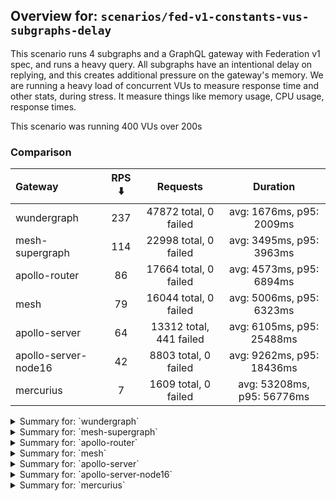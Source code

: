 ## Overview for: `scenarios/fed-v1-constants-vus-subgraphs-delay`


This scenario runs 4 subgraphs and a GraphQL gateway with Federation v1 spec, and runs a heavy query. All subgraphs have an intentional delay on replying, and this creates additional pressure on the gateway's memory. We are running a heavy load of concurrent VUs to measure response time and other stats, during stress. It measure things like memory usage, CPU usage, response times.


This scenario was running 400 VUs over 200s


### Comparison


| Gateway              | RPS ⬇️ |        Requests         |          Duration          |
| :------------------- | :----: | :---------------------: | :------------------------: |
| wundergraph          |  237   |  47872 total, 0 failed  |  avg: 1676ms, p95: 2009ms  |
| mesh-supergraph      |  114   |  22998 total, 0 failed  |  avg: 3495ms, p95: 3963ms  |
| apollo-router        |   86   |  17664 total, 0 failed  |  avg: 4573ms, p95: 6894ms  |
| mesh                 |   79   |  16044 total, 0 failed  |  avg: 5006ms, p95: 6323ms  |
| apollo-server        |   64   | 13312 total, 441 failed | avg: 6105ms, p95: 25488ms  |
| apollo-server-node16 |   42   |  8803 total, 0 failed   | avg: 9262ms, p95: 18436ms  |
| mercurius            |   7    |  1609 total, 0 failed   | avg: 53208ms, p95: 56776ms |



<details>
  <summary>Summary for: `wundergraph`</summary>

  **K6 Output**




```
     ✓ response code was 200
     ✓ no graphql errors
     ✓ valid response structure

     checks.........................: 100.00% ✓ 143616     ✗ 0    
     data_received..................: 238 MB  1.2 MB/s
     data_sent......................: 57 MB   282 kB/s
     http_req_blocked...............: avg=522.71µs min=1.2µs  med=2.6µs  max=203.53ms p(90)=3.9µs    p(95)=4.7µs   
     http_req_connecting............: avg=505.86µs min=0s     med=0s     max=139.86ms p(90)=0s       p(95)=0s      
     http_req_duration..............: avg=1.67s    min=1.07s  med=1.66s  max=2.62s    p(90)=1.9s     p(95)=2s      
       { expected_response:true }...: avg=1.67s    min=1.07s  med=1.66s  max=2.62s    p(90)=1.9s     p(95)=2s      
   ✓ http_req_failed................: 0.00%   ✓ 0          ✗ 47872
     http_req_receiving.............: avg=1.03ms   min=17.2µs med=39.8µs max=383.52ms p(90)=291.42µs p(95)=548.98µs
     http_req_sending...............: avg=875.29µs min=8µs    med=14.6µs max=312.9ms  p(90)=39µs     p(95)=176.12µs
     http_req_tls_handshaking.......: avg=0s       min=0s     med=0s     max=0s       p(90)=0s       p(95)=0s      
     http_req_waiting...............: avg=1.67s    min=1.07s  med=1.66s  max=2.58s    p(90)=1.9s     p(95)=2s      
     http_reqs......................: 47872   237.637754/s
     iteration_duration.............: avg=1.67s    min=1.07s  med=1.66s  max=2.71s    p(90)=1.91s    p(95)=2.01s   
     iterations.....................: 47872   237.637754/s
     vus............................: 400     min=400      max=400
     vus_max........................: 400     min=400      max=400
```


**Performance Overview**


<img src="https://imagedelivery.net/KYe9TScr4TldYHA48pczVg/f329020b-26ee-4123-206b-652d063ab700/public" alt="Performance Overview" />


**HTTP Overview**


<img src="https://imagedelivery.net/KYe9TScr4TldYHA48pczVg/8a766667-9184-465a-aaca-38543aeb3500/public" alt="HTTP Overview" />


  </details>

<details>
  <summary>Summary for: `mesh-supergraph`</summary>

  **K6 Output**




```
     ✓ response code was 200
     ✗ no graphql errors
      ↳  99% — ✓ 22987 / ✗ 11
     ✗ valid response structure
      ↳  0% — ✓ 0 / ✗ 22998

     checks.........................: 66.65% ✓ 45985      ✗ 23009
     data_received..................: 116 MB 574 kB/s
     data_sent......................: 27 MB  135 kB/s
     http_req_blocked...............: avg=694.66µs min=1µs     med=2µs     max=66.21ms p(90)=2.8µs   p(95)=3.4µs  
     http_req_connecting............: avg=684.39µs min=0s      med=0s      max=65.89ms p(90)=0s      p(95)=0s     
     http_req_duration..............: avg=3.49s    min=2.56s   med=3.42s   max=7.66s   p(90)=3.76s   p(95)=3.96s  
       { expected_response:true }...: avg=3.49s    min=2.56s   med=3.42s   max=7.66s   p(90)=3.76s   p(95)=3.96s  
   ✓ http_req_failed................: 0.00%  ✓ 0          ✗ 22998
     http_req_receiving.............: avg=49.04µs  min=17.79µs med=39.69µs max=12.38ms p(90)=61.99µs p(95)=68.59µs
     http_req_sending...............: avg=73.58µs  min=5.9µs   med=12.3µs  max=61.45ms p(90)=22.3µs  p(95)=27.81µs
     http_req_tls_handshaking.......: avg=0s       min=0s      med=0s      max=0s      p(90)=0s      p(95)=0s     
     http_req_waiting...............: avg=3.49s    min=2.56s   med=3.42s   max=7.66s   p(90)=3.76s   p(95)=3.96s  
     http_reqs......................: 22998  114.023539/s
     iteration_duration.............: avg=3.49s    min=2.56s   med=3.42s   max=7.69s   p(90)=3.76s   p(95)=3.96s  
     iterations.....................: 22998  114.023539/s
     vus............................: 225    min=225      max=400
     vus_max........................: 400    min=400      max=400
```


**Performance Overview**


<img src="https://imagedelivery.net/KYe9TScr4TldYHA48pczVg/97b3c71d-4508-42e9-38f4-6317c1eda400/public" alt="Performance Overview" />


**HTTP Overview**


<img src="https://imagedelivery.net/KYe9TScr4TldYHA48pczVg/661dca67-372f-4dec-6e69-cc1de9abbe00/public" alt="HTTP Overview" />


  </details>

<details>
  <summary>Summary for: `apollo-router`</summary>

  **K6 Output**




```
     ✓ response code was 200
     ✗ no graphql errors
      ↳  99% — ✓ 17628 / ✗ 36
     ✗ valid response structure
      ↳  99% — ✓ 17628 / ✗ 36

     checks.........................: 99.86% ✓ 52920     ✗ 72   
     data_received..................: 88 MB  432 kB/s
     data_sent......................: 21 MB  103 kB/s
     http_req_blocked...............: avg=935.94µs min=1.2µs  med=2.6µs  max=129.91ms p(90)=4µs    p(95)=10.2µs 
     http_req_connecting............: avg=917.26µs min=0s     med=0s     max=129.89ms p(90)=0s     p(95)=0s     
     http_req_duration..............: avg=4.57s    min=1.66s  med=4.38s  max=9.72s    p(90)=6.14s  p(95)=6.89s  
       { expected_response:true }...: avg=4.57s    min=1.66s  med=4.38s  max=9.72s    p(90)=6.14s  p(95)=6.89s  
   ✓ http_req_failed................: 0.00%  ✓ 0         ✗ 17664
     http_req_receiving.............: avg=791.43µs min=21.1µs med=50.5µs max=198.93ms p(90)=83.7µs p(95)=103.8µs
     http_req_sending...............: avg=197.15µs min=7µs    med=14.6µs max=281.55ms p(90)=31.8µs p(95)=102.5µs
     http_req_tls_handshaking.......: avg=0s       min=0s     med=0s     max=0s       p(90)=0s     p(95)=0s     
     http_req_waiting...............: avg=4.57s    min=1.66s  med=4.38s  max=9.71s    p(90)=6.14s  p(95)=6.89s  
     http_reqs......................: 17664  86.881829/s
     iteration_duration.............: avg=4.57s    min=1.66s  med=4.38s  max=9.78s    p(90)=6.14s  p(95)=6.89s  
     iterations.....................: 17664  86.881829/s
     vus............................: 64     min=64      max=400
     vus_max........................: 400    min=400     max=400
```


**Performance Overview**


<img src="https://imagedelivery.net/KYe9TScr4TldYHA48pczVg/137ae03a-1b90-42a5-ad7b-c3a8bac94400/public" alt="Performance Overview" />


**HTTP Overview**


<img src="https://imagedelivery.net/KYe9TScr4TldYHA48pczVg/2672c7ce-3b05-4bc7-4d29-00e797f28600/public" alt="HTTP Overview" />


  </details>

<details>
  <summary>Summary for: `mesh`</summary>

  **K6 Output**




```
     ✓ response code was 200
     ✗ no graphql errors
      ↳  99% — ✓ 16011 / ✗ 33
     ✗ valid response structure
      ↳  99% — ✓ 16011 / ✗ 33

     checks.........................: 99.86% ✓ 48066     ✗ 66   
     data_received..................: 81 MB  399 kB/s
     data_sent......................: 19 MB  94 kB/s
     http_req_blocked...............: avg=1.37ms   min=1.4µs  med=2.6µs  max=164.24ms p(90)=4µs    p(95)=12.98µs
     http_req_connecting............: avg=1.35ms   min=0s     med=0s     max=163.17ms p(90)=0s     p(95)=0s     
     http_req_duration..............: avg=5s       min=1.9s   med=4.82s  max=11s      p(90)=5.84s  p(95)=6.32s  
       { expected_response:true }...: avg=5s       min=1.9s   med=4.82s  max=11s      p(90)=5.84s  p(95)=6.32s  
   ✓ http_req_failed................: 0.00%  ✓ 0         ✗ 16044
     http_req_receiving.............: avg=119.44µs min=22.5µs med=51.7µs max=69.24ms  p(90)=78.6µs p(95)=88.88µs
     http_req_sending...............: avg=323.39µs min=8.8µs  med=14.7µs max=125.91ms p(90)=31.5µs p(95)=44.4µs 
     http_req_tls_handshaking.......: avg=0s       min=0s     med=0s     max=0s       p(90)=0s     p(95)=0s     
     http_req_waiting...............: avg=5s       min=1.9s   med=4.82s  max=11s      p(90)=5.84s  p(95)=6.32s  
     http_reqs......................: 16044  79.458265/s
     iteration_duration.............: avg=5s       min=1.9s   med=4.83s  max=11.04s   p(90)=5.84s  p(95)=6.32s  
     iterations.....................: 16044  79.458265/s
     vus............................: 57     min=57      max=400
     vus_max........................: 400    min=400     max=400
```


**Performance Overview**


<img src="https://imagedelivery.net/KYe9TScr4TldYHA48pczVg/a227617f-9818-4f25-0655-d23c1a69c300/public" alt="Performance Overview" />


**HTTP Overview**


<img src="https://imagedelivery.net/KYe9TScr4TldYHA48pczVg/49673e6c-f357-4f1a-8082-2b61a4477300/public" alt="HTTP Overview" />


  </details>

<details>
  <summary>Summary for: `apollo-server`</summary>

  **K6 Output**




```
     ✗ response code was 200
      ↳  96% — ✓ 12871 / ✗ 441
     ✗ no graphql errors
      ↳  95% — ✓ 12713 / ✗ 599
     ✗ valid response structure
      ↳  98% — ✓ 12713 / ✗ 158

     checks.........................: 96.96% ✓ 38297     ✗ 1198 
     data_received..................: 66 MB  320 kB/s
     data_sent......................: 16 MB  76 kB/s
     http_req_blocked...............: avg=1.11ms   min=900ns med=2.2µs  max=79.75ms p(90)=3.7µs   p(95)=1.37ms  
     http_req_connecting............: avg=1.08ms   min=0s    med=0s     max=75.55ms p(90)=0s      p(95)=1.19ms  
     http_req_duration..............: avg=6.1s     min=1.54s med=3.8s   max=1m0s    p(90)=4.64s   p(95)=25.48s  
       { expected_response:true }...: avg=4.25s    min=1.54s med=3.78s  max=59.93s  p(90)=4.53s   p(95)=4.79s   
   ✓ http_req_failed................: 3.31%  ✓ 441       ✗ 12871
     http_req_receiving.............: avg=57.53µs  min=0s    med=47.9µs max=18.57ms p(90)=75.5µs  p(95)=82.99µs 
     http_req_sending...............: avg=102.07µs min=5.1µs med=13µs   max=23.75ms p(90)=29.29µs p(95)=124.54µs
     http_req_tls_handshaking.......: avg=0s       min=0s    med=0s     max=0s      p(90)=0s      p(95)=0s      
     http_req_waiting...............: avg=6.1s     min=1.54s med=3.8s   max=1m0s    p(90)=4.64s   p(95)=25.48s  
     http_reqs......................: 13312  64.269099/s
     iteration_duration.............: avg=6.1s     min=1.54s med=3.8s   max=1m0s    p(90)=4.64s   p(95)=25.49s  
     iterations.....................: 13312  64.269099/s
     vus............................: 28     min=28      max=400
     vus_max........................: 400    min=400     max=400
```


**Performance Overview**


<img src="https://imagedelivery.net/KYe9TScr4TldYHA48pczVg/f551b1ee-8da5-449e-ed33-8063619cef00/public" alt="Performance Overview" />


**HTTP Overview**


<img src="https://imagedelivery.net/KYe9TScr4TldYHA48pczVg/8cf43ce2-df3b-48d0-b1ee-cb95be4ed200/public" alt="HTTP Overview" />


  </details>

<details>
  <summary>Summary for: `apollo-server-node16`</summary>

  **K6 Output**




```
     ✓ response code was 200
     ✗ no graphql errors
      ↳  65% — ✓ 5778 / ✗ 3025
     ✗ valid response structure
      ↳  65% — ✓ 5778 / ✗ 3025

     checks.........................: 77.09% ✓ 20359     ✗ 6050 
     data_received..................: 42 MB  202 kB/s
     data_sent......................: 10 MB  51 kB/s
     http_req_blocked...............: avg=1.88ms   min=1.4µs  med=2.5µs  max=133.45ms p(90)=4.7µs   p(95)=47.44µs 
     http_req_connecting............: avg=1.83ms   min=0s     med=0s     max=77.61ms  p(90)=0s      p(95)=0s      
     http_req_duration..............: avg=9.26s    min=1.09s  med=8.61s  max=28.18s   p(90)=14.44s  p(95)=18.43s  
       { expected_response:true }...: avg=9.26s    min=1.09s  med=8.61s  max=28.18s   p(90)=14.44s  p(95)=18.43s  
   ✓ http_req_failed................: 0.00%  ✓ 0         ✗ 8803 
     http_req_receiving.............: avg=72.15µs  min=26.5µs med=60.3µs max=4.44ms   p(90)=99.6µs  p(95)=121.38µs
     http_req_sending...............: avg=581.63µs min=9.5µs  med=15.5µs max=132.98ms p(90)=46.58µs p(95)=318.4µs 
     http_req_tls_handshaking.......: avg=0s       min=0s     med=0s     max=0s       p(90)=0s      p(95)=0s      
     http_req_waiting...............: avg=9.26s    min=1.09s  med=8.61s  max=28.18s   p(90)=14.44s  p(95)=18.43s  
     http_reqs......................: 8803   42.745463/s
     iteration_duration.............: avg=9.26s    min=1.09s  med=8.61s  max=28.18s   p(90)=14.44s  p(95)=18.43s  
     iterations.....................: 8803   42.745463/s
     vus............................: 27     min=27      max=400
     vus_max........................: 400    min=400     max=400
```


**Performance Overview**


<img src="https://imagedelivery.net/KYe9TScr4TldYHA48pczVg/22874c75-caf6-44d3-a590-48f196d29b00/public" alt="Performance Overview" />


**HTTP Overview**


<img src="https://imagedelivery.net/KYe9TScr4TldYHA48pczVg/1583a87a-506c-428a-6c0a-c705ddaee700/public" alt="HTTP Overview" />


  </details>

<details>
  <summary>Summary for: `mercurius`</summary>

  **K6 Output**




```
     ✓ response code was 200
     ✓ no graphql errors
     ✓ valid response structure

     checks.........................: 100.00% ✓ 4827     ✗ 0    
     data_received..................: 8.1 MB  35 kB/s
     data_sent......................: 1.9 MB  8.3 kB/s
     http_req_blocked...............: avg=27.59ms min=1.8µs  med=3.2µs  max=180.5ms  p(90)=133.93ms p(95)=149.31ms
     http_req_connecting............: avg=27.29ms min=0s     med=0s     max=180.39ms p(90)=133.42ms p(95)=148.23ms
     http_req_duration..............: avg=53.2s   min=29.11s med=56.46s max=57.15s   p(90)=56.72s   p(95)=56.77s  
       { expected_response:true }...: avg=53.2s   min=29.11s med=56.46s max=57.15s   p(90)=56.72s   p(95)=56.77s  
   ✓ http_req_failed................: 0.00%   ✓ 0        ✗ 1609 
     http_req_receiving.............: avg=78.02µs min=24.7µs med=71.7µs max=2.23ms   p(90)=97.22µs  p(95)=108.35µs
     http_req_sending...............: avg=7.66ms  min=9.9µs  med=22.4µs max=139.24ms p(90)=32.03ms  p(95)=36.34ms 
     http_req_tls_handshaking.......: avg=0s      min=0s     med=0s     max=0s       p(90)=0s       p(95)=0s      
     http_req_waiting...............: avg=53.2s   min=29.11s med=56.46s max=57.15s   p(90)=56.72s   p(95)=56.77s  
     http_reqs......................: 1609    7.025345/s
     iteration_duration.............: avg=53.23s  min=29.11s med=56.46s max=57.22s   p(90)=56.72s   p(95)=56.77s  
     iterations.....................: 1609    7.025345/s
     vus............................: 7       min=7      max=400
     vus_max........................: 400     min=400    max=400
```


**Performance Overview**


<img src="https://imagedelivery.net/KYe9TScr4TldYHA48pczVg/e3af89dd-21b0-4d4c-3d15-9558d333c500/public" alt="Performance Overview" />


**HTTP Overview**


<img src="https://imagedelivery.net/KYe9TScr4TldYHA48pczVg/6814570e-bc68-41c6-dd72-8f22d18a3c00/public" alt="HTTP Overview" />


  </details>